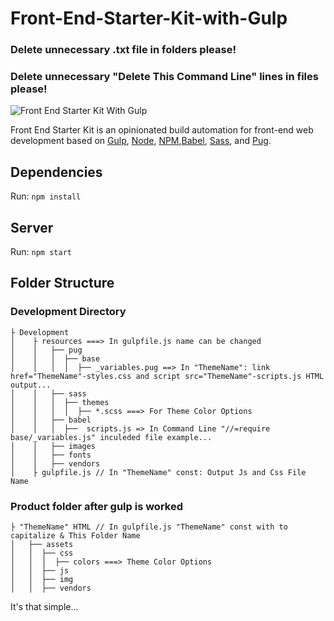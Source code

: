 # Front-End-Starter-Kit-with-Gulp


### Delete unnecessary .txt file in folders please!
### Delete unnecessary "Delete This Command Line" lines in files please!

![Front End Starter Kit With Gulp](https://www.yasinates.com/FrontEndStarterKitwithGulp.png)

Front End Starter Kit is an opinionated build automation for front-end web development based on [Gulp](http://gulpjs.com/), [Node](https://nodejs.org/), [NPM](https://www.npmjs.com/),[Babel](https://babeljs.io/), [Sass](http://sass-lang.com/), and [Pug](https://pugjs.org/).

## Dependencies

Run: `npm install`

## Server

Run: `npm start`

## Folder Structure

### Development Directory

	├ Development            
	│    ├ resources ===> In gulpfile.js name can be changed            
	│    │   ├── pug
	│    │   │  ├── base
	│    │   │  │  ├── _variables.pug ==> In "ThemeName": link href="ThemeName"-styles.css and script src="ThemeName"-scripts.js HTML output...
	│    │   ├── sass
	│    │   │  ├── themes
	│    │   │  │  ├── *.scss ===> For Theme Color Options
	│    │   ├── babel
	│    │   │  ├──  scripts.js => In Command Line "//=require base/_variables.js" inculeded file example...
	│    │   ├── images
	│    │   ├── fonts
	│    │   ├── vendors
	│    ├ gulpfile.js // In "ThemeName" const: Output Js and Css File Name   
    
 ### Product folder after gulp is worked
 
    ├ "ThemeName" HTML // In gulpfile.js "ThemeName" const with to capitalize & This Folder Name
    │   ├── assets
    │   │  ├── css
    │   │  │  ├── colors ===> Theme Color Options
    │   │  ├── js
    │   │  ├── img
    │   │  ├── vendors
  
It's that simple...  
